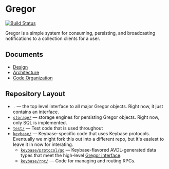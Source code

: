 
# Gregor

[![Build Status](https://travis-ci.org/keybase/gregor.svg?branch=master)](https://travis-ci.org/keybase/gregor)

Gregor is a simple system for consuming, persisting, and broadcasting
notifications to a collection clients for a user.

## Documents

  * [Design](doc/design.md)
  * [Architecture](doc/arch.md)
  * [Code Organization](doc/code.md)

## Repository Layout

  * `.` — the top level interface to all major Gregor objects.  Right now, it just contains an interface.
  * [`storage/`](storage/) — storage engines for persisting Gregor objects. Right now, only SQL is implemented.
  * [`test/`](test/) — Test code that is used throughout
  * [`keybase/`](keybase/) — Keybase-specific code that uses Keybase protocols.  Eventually we might fork this out into a different repo, but it's easiest to leave it in now for interating.
    * [`keybase/protocol/go`](keybase/protocol/go/) — Keybase-flavored AVDL-generated data types that meet the high-level [Gregor interface](./interface.go).
    * [`keybase/rpc/`](keybase/rpc/) — Code for managing and routing RPCs.
